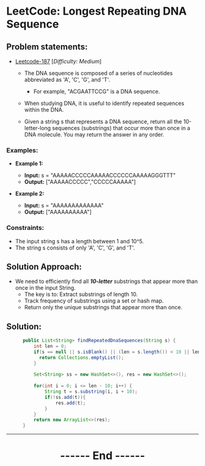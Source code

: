 # LeetCode: Longest Repeating DNA Sequence
## Problem statements:
- [Leetcode-187](https://leetcode.com/problems/repeated-dna-sequences/description/) [*Difficulty: Medium*]
  - The DNA sequence is composed of a series of nucleotides abbreviated as 'A', 'C', 'G', and 'T'.
    - For example, "ACGAATTCCG" is a DNA sequence.
  - When studying DNA, it is useful to identify repeated sequences within the DNA.

  - Given a string s that represents a DNA sequence, return all the 10-letter-long sequences (substrings) that occur more than once in a DNA molecule. You may return the answer in any order.

### Examples:
  - **Example 1:**
    - **Input:** s = "AAAAACCCCCAAAAACCCCCCAAAAAGGGTTT"
    - **Output:** ["AAAAACCCCC","CCCCCAAAAA"]

  - **Example 2:**
    - **Input:** s = "AAAAAAAAAAAAA"
    - **Output:** ["AAAAAAAAAA"]

### Constraints:
  - The input string s has a length between 1 and 10^5.
  - The string s consists of only 'A', 'C', 'G', and 'T'.


## Solution Approach:
  - We need to efficiently find all ***10-letter*** substrings that appear more than once in the input String. 
    - The key is to: Extract substrings of length 10.
    - Track frequency of substrings using a set or hash map.
    - Return only the unique substrings that appear more than once.


## Solution: 
```java
      public List<String> findRepeatedDnaSequences(String s) {
          int len = 0;
          if(s == null || s.isBlank() || (len = s.length()) < 10 || len > 100000) {
            return Collections.emptyList();
          }
          
          Set<String> ss = new HashSet<>(), res = new HashSet<>();
          
          for(int i = 0; i <= len - 10; i++) {
              String t = s.substring(i, i + 10);
              if(!ss.add(t)){
                  res.add(t);
              }
          }
          return new ArrayList<>(res);
      }
```
---
<center>
<h1> ------ End ------ </h1>
</center>

<!-- HTML styling -->
<style>
  table, th, td {
    border: 1px solid black;
    border-collapse: collapse;
  }
  heading {
    color: blue;
    font-size: 20px;
  }
</style>